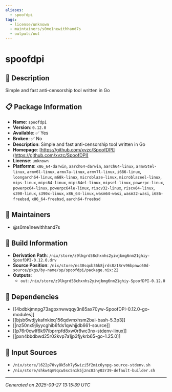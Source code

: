 ```yaml
---
aliases:
  - spoofdpi
tags:
  - license/unknown
  - maintainers/s0me1newithhand7s
  - outputs/out
---
```


# spoofdpi

## 📝 Description

Simple and fast anti-censorship tool written in Go

## 📋 Package Information

- **Name**: `spoofdpi`
- **Version**: `0.12.0`
- **Available**: ✅ Yes
- **Broken**: ✅ No
- **Description**: Simple and fast anti-censorship tool written in Go
- **Homepage**: [https://github.com/xvzc/SpoofDPI](https://github.com/xvzc/SpoofDPI)
- **License**: `unknown`
- **Platforms**: `x86_64-darwin`, `aarch64-darwin`, `aarch64-linux`, `armv5tel-linux`, `armv6l-linux`, `armv7a-linux`, `armv7l-linux`, `i686-linux`, `loongarch64-linux`, `m68k-linux`, `microblaze-linux`, `microblazeel-linux`, `mips-linux`, `mips64-linux`, `mips64el-linux`, `mipsel-linux`, `powerpc-linux`, `powerpc64-linux`, `powerpc64le-linux`, `riscv32-linux`, `riscv64-linux`, `s390-linux`, `s390x-linux`, `x86_64-linux`, `wasm64-wasi`, `wasm32-wasi`, `i686-freebsd`, `x86_64-freebsd`, `aarch64-freebsd`
## 👥 Maintainers

- @s0me1newithhand7s


## 🔧 Build Information

- **Derivation Path**: `/nix/store/z9lkgrd58chxnhs2yiwjbmg6nm21ghiy-SpoofDPI-0.12.0.drv`
- **Source Position**: `/nix/store/ns30sqxb36k8jrds8z18rv96bpnwc60d-source/pkgs/by-name/sp/spoofdpi/package.nix:22`
- **Outputs**:
  - `out`:  `/nix/store/z9lkgrd58chxnhs2yiwjbmg6nm21ghiy-SpoofDPI-0.12.0`

## 🔗 Dependencies

- [[4bdbkjmnpg73agpxnwwqqy3n85ax70yw-SpoofDPI-0.12.0-go-modules]]
- [[bjsb6wdjykafnkixq156qdvmxhsm2bai-bash-5.3p3]]
- [[nz50nx9jliyycghib6fds1qwhjjdb661-source]]
- [[p76r0cwlf6k97ibprrpfd8xw0r8wc3nx-stdenv-linux]]
- [[pxn4bbdbwd25r02kvp7a1jp3fjykrb65-go-1.25.0]]

## 📁 Input Sources

- `/nix/store/l622p70vy8k5sh7y5wizi5f2mic6ynpg-source-stdenv.sh`
- `/nix/store/shkw4qm9qcw5sc5n1k5jznc83ny02r39-default-builder.sh`

---
*Generated on 2025-09-27 13:15:39 UTC*
